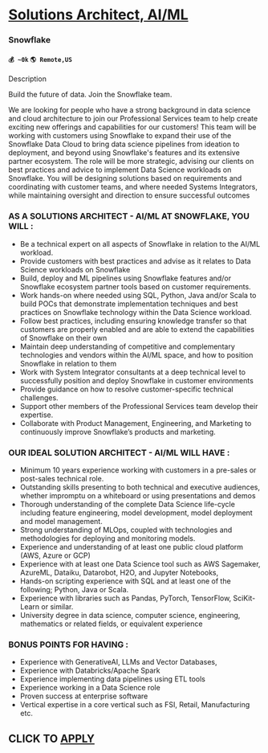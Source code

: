 # [Solutions Architect, AI/ML](https://www.remotewlb.com/apply/solutions-architect-ai-ml-86281)  
### Snowflake  
#### `💰 ~0k` `🌎 Remote,US`  

Description

Build the future of data. Join the Snowflake team.

We are looking for people who have a strong background in data science and cloud architecture to join our Professional Services team to help create exciting new offerings and capabilities for our customers! This team will be working with customers using Snowflake to expand their use of the Snowflake Data Cloud to bring data science pipelines from ideation to deployment, and beyond using Snowflake's features and its extensive partner ecosystem. The role will be more strategic, advising our clients on best practices and advice to implement Data Science workloads on Snowflake. You will be designing solutions based on requirements and coordinating with customer teams, and where needed Systems Integrators, while maintaining oversight and direction to ensure successful outcomes

### AS A SOLUTIONS ARCHITECT - AI/ML AT SNOWFLAKE, YOU WILL :

  * Be a technical expert on all aspects of Snowflake in relation to the AI/ML workload.
  * Provide customers with best practices and advise as it relates to Data Science workloads on Snowflake
  * Build, deploy and ML pipelines using Snowflake features and/or Snowflake ecosystem partner tools based on customer requirements.
  * Work hands-on where needed using SQL, Python, Java and/or Scala to build POCs that demonstrate implementation techniques and best practices on Snowflake technology within the Data Science workload.
  * Follow best practices, including ensuring knowledge transfer so that customers are properly enabled and are able to extend the capabilities of Snowflake on their own
  * Maintain deep understanding of competitive and complementary technologies and vendors within the AI/ML space, and how to position Snowflake in relation to them
  * Work with System Integrator consultants at a deep technical level to successfully position and deploy Snowflake in customer environments
  * Provide guidance on how to resolve customer-specific technical challenges.
  * Support other members of the Professional Services team develop their expertise.
  * Collaborate with Product Management, Engineering, and Marketing to continuously improve Snowflake’s products and marketing.

### OUR IDEAL SOLUTION ARCHITECT - AI/ML WILL HAVE :

  * Minimum 10 years experience working with customers in a pre-sales or post-sales technical role.
  * Outstanding skills presenting to both technical and executive audiences, whether impromptu on a whiteboard or using presentations and demos
  * Thorough understanding of the complete Data Science life-cycle including feature engineering, model development, model deployment and model management.
  * Strong understanding of MLOps, coupled with technologies and methodologies for deploying and monitoring models. 
  * Experience and understanding of at least one public cloud platform (AWS, Azure or GCP)
  * Experience with at least one Data Science tool such as AWS Sagemaker, AzureML, Dataiku, Datarobot, H2O, and Jupyter Notebooks,
  * Hands-on scripting experience with SQL and at least one of the following; Python, Java or Scala.
  * Experience with libraries such as Pandas, PyTorch, TensorFlow, SciKit-Learn or similar.
  * University degree in data science, computer science, engineering, mathematics or related fields, or equivalent experience

### BONUS POINTS FOR HAVING :

  * Experience with GenerativeAI, LLMs and Vector Databases,
  * Experience with Databricks/Apache Spark
  * Experience implementing data pipelines using ETL tools
  * Experience working in a Data Science role
  * Proven success at enterprise software 
  * Vertical expertise in a core vertical such as FSI, Retail, Manufacturing etc.

  
## CLICK TO [APPLY](https://www.remotewlb.com/apply/solutions-architect-ai-ml-86281)

